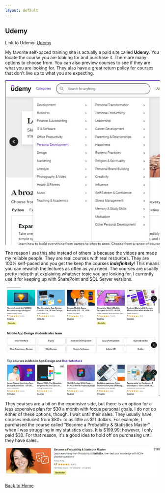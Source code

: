 ```yaml
---
layout: default
---
```


## Udemy


Link to Udemy: [Udemy](https://www.udemy.com/)

My favorite self-paced training site is actually a paid site called **Udemy**. You locate the course you are looking for and purchase it. There are many options to choose from. You can also preview courses to see if they are what you are looking for. They also have a great return policy for courses that don't live up to what you are expecting.

![UdemyCat](\assets\images\UdemyCat.JPG)


The reason I use this site instead of others is because the videos are made my reliable people. They are real courses with real resources. They are 100% self-paced and you get the keep the courses **_indefinitely_**! This means you can rewatch the lectures as often as you need. The courses are usually pretty indepth at explaining whatever topic you are looking for. I currently use it for keeping up with SharePoint and SQL Server versions.

![UdemyOptions](\assets\images\UdemyOptions.JPG)

They courses are a bit on the expensive side, but there is an option for a less expensive plan for $30 a month with focus personal goals. I do not do either of these options, though. I wait until their sales. They usually have courses reduced from $80+ to as little as $11 dollars.  For example, I purchased the course called "Become a Probability & Statistics Master" when I was struggling in my statistics class. It is $199.99; however, I only paid $30. For that reason, it's a good idea to hold off on purchasing until they have sales. 

![UdemyStat](\assets\images\CoursePurch.JPG)


[Back to Home](./)
